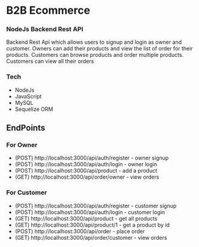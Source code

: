 # B2B Ecommerce

### NodeJs Backend Rest API

Backend Rest Api which allows users to signup and login as owner and customer. Owners can add their products and view the list of order for their products. Customers can browse products and order multiple products. Customers can view all their orders

### Tech

- NodeJs
- JavaScript
- MySQL
- Sequelize ORM

## EndPoints

### For Owner

- (POST) http://localhost:3000/api/auth/register - owner signup
- (POST) http://localhost:3000/api/auth/login - owner login
- (POST) http://localhost:3000/api/product - add a product
- (GET) http://localhost:3000/api/order/owner - view orders

### For Customer

- (POST) http://localhost:3000/api/auth/register - customer signup
- (POST) http://localhost:3000/api/auth/login - customer login
- (GET) http://localhost:3000/api/product - get all products
- (GET) http://localhost:3000/api/product/1 - get a product by id
- (POST) http://localhost:3000/api/order - place order
- (GET) http://localhost:3000/api/order/customer - view orders
